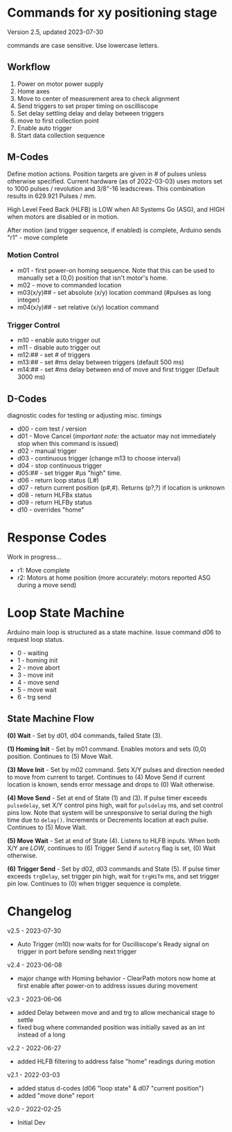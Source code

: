 # Commands for xy positioning stage
Version 2.5, updated 2023-07-30

commands are case sensitive.  Use lowercase letters.

## Workflow
1) Power on motor power supply
2) Home axes
3) Move to center of measurement area to check alignment
4) Send triggers to set proper timing on oscilliscope
5) Set delay settling delay and delay between triggers 
6) move to first collection point
7) Enable auto trigger
8) Start data collection sequence


## M-Codes
Define motion actions.  Position targets are given in # of pulses unless otherwise specified.  Current hardware (as of 2022-03-03) uses motors set to 1000 pulses / revolution and 3/8"-16 leadscrews.  This combination results in 629.921 Pulses / mm.

High Level Feed Back (HLFB) is LOW when All Systems Go (ASG), and HIGH when motors are disabled or in motion.

After motion (and trigger sequence, if enabled) is complete, Arduino sends "r1" - move complete

### Motion Control
- m01 - first power-on homing sequence.  Note that this can be used to manually set a (0,0) position that isn't motor's home.
- m02 - move to commanded location
- m03(x/y)## - set absolute (x/y) location command (#pulses as long integer)
- m04(x/y)## - set relative (x/y) location command

### Trigger Control
- m10 - enable auto trigger out
- m11 - disable auto trigger out
- m12:## - set # of triggers
- m13:## - set #ms delay between triggers (default 500 ms)
- m14:## - set #ms delay between end of move and first trigger (Default 3000 ms)

## D-Codes
diagnostic codes for testing or adjusting misc. timings

- d00 - com test / version
- d01 - Move Cancel (*important note:* the actuator may not immediately stop when this command is issued)
- d02 - manual trigger
- d03 - continuous trigger (change m13 to choose interval)
- d04 - stop continuous trigger
- d05:## - set trigger #μs "high" time.
- d06 - return loop status (L#)
- d07 - return current position (p#,#).  Returns (p?,?) if location is unknown
- d08 - return HLFBx status
- d09 - return HLFBy status
- d10 - overrides "home"

# Response Codes
Work in progress...
- r1: Move complete
- r2: Motors at home position (more accurately: motors reported ASG during a move send)

# Loop State Machine
Arduino main loop is structured as a state machine.  Issue command d06 to request loop status.
- 0 - waiting
- 1 - homing init
- 2 - move abort
- 3 - move init
- 4 - move send
- 5 - move wait
- 6 - trg send

## State Machine Flow
**(0) Wait** - Set by d01, d04 commands, failed State (3).

**(1) Homing Init** - Set by m01 command. Enables motors and sets (0,0) position.  Continues to (5) Move Wait.

**(3) Move Init** - Set by m02 command.  Sets X/Y pulses and direction needed to move from current to target.  Continues to (4) Move Send if current location is known, sends error message and drops to (0) Wait otherwise.

**(4) Move Send** - Set at end of State (1) and (3). If pulse timer exceeds `pulsedelay`, set X/Y control pins high, wait for `pulsdelay` ms, and set control pins low.  Note that system will be unresponsive to serial during the high time due to `delay()`. Increments or Decrements location at each pulse. Continues to (5) Move Wait.

**(5) Move Wait** - Set at end of State (4).  Listens to HLFB inputs.  When both X/Y are *LOW*, continues to (6) Trigger Send if `autotrg` flag is set, (0) Wait otherwise.

**(6) Trigger Send** - Set by d02, d03 commands and State (5).  If pulse timer exceeds `trgDelay`, set trigger pin high, wait for `trgHiTm` ms, and set trigger pin low.  Continues to (0) when trigger sequence is complete.

# Changelog
v2.5 - 2023-07-30
- Auto Trigger (m10) now waits for for Oscilliscope's Ready signal on trigger in port before sending next trigger

v2.4 - 2023-06-08
- major change with Homing behavior - ClearPath motors now home at first enable after power-on to address issues during movement

v2.3 - 2023-06-06
- added Delay between move and and trg to allow mechanical stage to settle
- fixed bug where commanded position was initially saved as an int instead of a long

v2.2 - 2022-06-27
- added HLFB filtering to address false "home" readings during motion

v2.1 - 2022-03-03
- added status d-codes (d06 "loop state" & d07 "current position")
- added "move done" report

v2.0 - 2022-02-25
- Initial Dev
